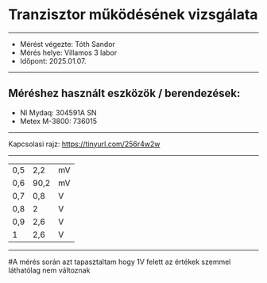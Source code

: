 # Tranzisztor működésének vizsgálata
---  
- Mérést végezte: Tóth Sandor
- Mérés helye: Villamos 3 labor
- Időpont: 2025.01.07.

---
## Méréshez használt eszközök / berendezések:
- NI Mydaq: 304591A SN
- Metex M-3800: 736015
---

Kapcsolasi rajz:
https://tinyurl.com/256r4w2w


---

|     |  |     |
|--------|-----|----------|
| 0,5 | 2,2  |  mV |
| 0,6 | 90,2 |  mV |
| 0,7 | 0,8  |  V  |
| 0,8 |  2   |  V  |
| 0,9 |  2,6 |  V  |
| 1   |  2,6 |  V  |

---
#A mérés során azt tapasztaltam hogy 1V felett az értékek szemmel láthatólag nem változnak
